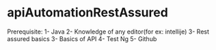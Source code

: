 # apiAutomationRestAssured

Prerequisite:
1- Java
2- Knowledge of any editor(for ex: intellije)
3- Rest assured basics
3- Basics of API
4- Test Ng
5- Github
